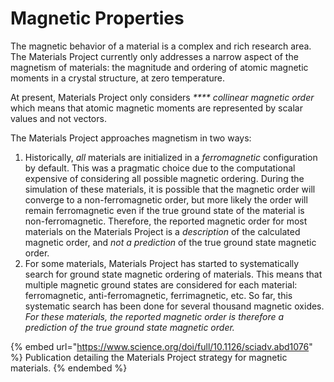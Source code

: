 # Magnetic Properties

The magnetic behavior of a material is a complex and rich research area. The Materials Project currently only addresses a narrow aspect of the magnetism of materials: the magnitude and ordering of atomic magnetic moments in a crystal structure, at zero temperature.

At present, Materials Project only considers _**** collinear magnetic order_ which means that atomic magnetic moments are represented by scalar values and not vectors.

The Materials Project approaches magnetism in two ways:

1. Historically, _all_ materials are initialized in a _ferromagnetic_ configuration by default. This was a pragmatic choice due to the computational expensive of considering all possible magnetic ordering. During the simulation of these materials, it is possible that the magnetic order will converge to a non-ferromagnetic order, but more likely the order will remain ferromagnetic even if the true ground state of the material is non-ferromagnetic. Therefore, the reported magnetic order for most materials on the Materials Project is a _description_ of the calculated magnetic order, and _not a prediction_ of the true ground state magnetic order.
2. For some materials, Materials Project has started to systematically search for ground state magnetic ordering of materials. This means that multiple magnetic ground states are considered for each material: ferromagnetic, anti-ferromagnetic, ferrimagnetic, etc. So far, this systematic search has been done for several thousand magnetic oxides. _For these materials, the reported magnetic order is therefore a prediction of the true ground state magnetic order._

{% embed url="https://www.science.org/doi/full/10.1126/sciadv.abd1076" %}
Publication detailing the Materials Project strategy for magnetic materials.
{% endembed %}
